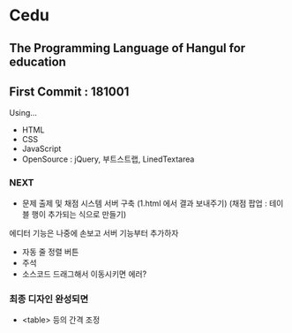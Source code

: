﻿# Cedu
## The Programming Language of Hangul for education
## First Commit : 181001

Using...
- HTML
- CSS
- JavaScript
- OpenSource : jQuery, 부트스트랩, LinedTextarea

### NEXT
- 문제 출제 및 채점 시스템 서버 구축
(1.html 에서 결과 보내주기)
(채점 팝업 : 테이블 행이 추가되는 식으로 만들기)

에디터 기능은 나중에 손보고
서버 기능부터 추가하자

- 자동 줄 정렬 버튼
- 주석
- 소스코드 드래그해서 이동시키면 에러?

### 최종 디자인 완성되면
- \<table\> 등의 간격 조정

